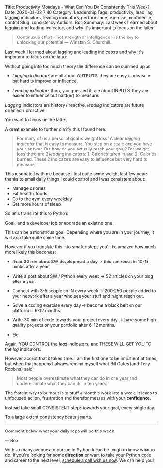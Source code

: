 Title: Productivity Mondays - What Can You Do Consistently This Week?
Date: 2020-03-02 7:40
Category: Leadership
Tags: productivity, lead, lag, lagging indicators, leading indicators, performance, exercise, confidence, control
Slug: consistency
Authors: Bob
Summary: Last week I learned about lagging and leading indicators and why it's important to focus on the latter.

> Continuous effort - not strength or intelligence - is the key to unlocking our potential ― Winston S. Churchill.

Last week I learned about lagging and leading indicators and why it's important to focus on the latter.

Without going into too much theory the difference can be summed up as:

- _Lagging indicators_ are all about OUTPUTS, they are easy to measure but hard to improve or influence.

- _Leading indicators_ then, you guessed it, are about INPUTS, they are easier to influence but hard(er) to measure.

_Lagging_ indicators are history / reactive, _leading_ indicators are future oriented / proactive.

You want to focus on the latter.

A great example to further clarify this [I found here](https://kpilibrary.com/topics/lagging-and-leading-indicators):

> For many of us a personal goal is weight loss. A clear _lagging indicator_ that is easy to measure. You step on a scale and you have your answer. But how do you actually reach your goal? For weight loss there are 2 _leading_ indicators: 1. Calories taken in and 2. Calories burned. These 2 indicators are easy to influence but very hard to measure.

This resonated with me because I lost quite some weight last few years thanks to small daily things I could control and I was consistent about:

- Manage calories
- Eat healthy foods
- Go to the gym every weekday
- Get more hours of sleep

So let's translate this to Python:

Goal: land a developer job or upgrade an existing one.

This can be a monstrous goal. Depending where you are in your journey, it will also take quite some time.

However if you translate this into smaller steps you'll be amazed how much more likely this becomes:

- Read 30 min about SW development a day -> this can result in 10-15 books after a year.

- Write a post about SW / Python every week -> 52 articles on your blog after a year.

- Connect with 3-5 people on IN every week -> 200-250 people added to your network after a year who see your stuff and might reach out.

- Solve a coding exercise every day -> become a black belt on our platform in 6-12 months.

- Write 30 min of code towards your project every day -> have some high quality projects on your portfolio after 6-12 months.

- Etc.

Again, YOU CONTROL the _lead_ indicators, and THESE WILL GET YOU TO the _lag_ indicators.

However accept that it takes time. I am the first one to be impatient at times, but when that happens I always remind myself what Bill Gates (and Tony Robbins) said:

> Most people overestimate what they can do in one year and underestimate what they can do in ten years.

The fastest way to burnout is to stuff a month's work into a week. It leads to unfocused action, frustration and therefor messes with your __confidence__.

Instead take small CONSISTENT steps towards your goal, every single day.

To a large extent consistency beats smarts.

---

Comment below what your daily reps will be this week.

-- Bob

<div class="ctaBox">
<p>With so many avenues to pursue in Python it can be tough to know what to do. If you're looking for some <strong>direction</strong> or want to take your Python code and career to the next level, <a href="https://go.oncehub.com/pybites" target="_blank">schedule a call with us now</a>. We can help you!</p>
</div>
